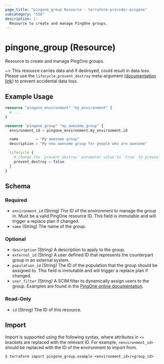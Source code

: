 ```yaml
---
page_title: "pingone_group Resource - terraform-provider-pingone"
subcategory: "SSO"
description: |-
  Resource to create and manage PingOne groups.
---
```


# pingone_group (Resource)

Resource to create and manage PingOne groups.

~> This resource carries data and if destroyed, could result in data loss.  Please use the `lifecycle.prevent_destroy` meta-argument ([documentation link](https://developer.hashicorp.com/terraform/language/meta-arguments/lifecycle#prevent_destroy)) to prevent accidental data loss.

## Example Usage

```terraform
resource "pingone_environment" "my_environment" {
  # ...
}

resource "pingone_group" "my_awesome_group" {
  environment_id = pingone_environment.my_environment.id

  name        = "My awesome group"
  description = "My new awesome group for people who are awesome"

  lifecycle {
    # change the `prevent_destroy` parameter value to `true` to prevent this data carrying resource from being destroyed
    prevent_destroy = false
  }
}
```

<!-- schema generated by tfplugindocs -->
## Schema

### Required

- `environment_id` (String) The ID of the environment to manage the group in.  Must be a valid PingOne resource ID.  This field is immutable and will trigger a replace plan if changed.
- `name` (String) The name of the group.

### Optional

- `description` (String) A description to apply to the group.
- `external_id` (String) A user defined ID that represents the counterpart group in an external system.
- `population_id` (String) The ID of the population that the group should be assigned to.  This field is immutable and will trigger a replace plan if changed.
- `user_filter` (String) A SCIM filter to dynamically assign users to the group.  Examples are found in the [PingOne online documentation](https://docs.pingidentity.com/bundle/pingone/page/kti1564020489340.html).

### Read-Only

- `id` (String) The ID of this resource.

## Import

Import is supported using the following syntax, where attributes in `<>` brackets are replaced with the relevant ID.  For example, `<environment_id>` should be replaced with the ID of the environment to import from.

```shell
$ terraform import pingone_group.example <environment_id>/<group_id>
```
